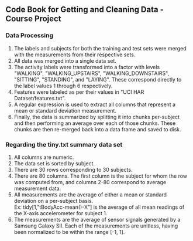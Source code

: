 ## Code Book for Getting and Cleaning Data - Course Project

### Data Processing

1. The labels and subjects for both the training and test sets were merged with the measurements from their respective sets.
2. All data was merged into a single data set.
3. The activity labels were transformed into a factor with levels "WALKING", "WALKING_UPSTAIRS", "WALKING_DOWNSTAIRS", "SITTING", "STANDING", and "LAYING".  These correspond directly to the label values 1 through 6 respectively.
4. Features were labeled as per their values in "UCI HAR Dataset/features.txt".
5. A regular expression is used to extract all columns that represent a mean or standard deviation measurement.
6. Finally, the data is summarized by splitting it into chunks per-subject and then performing an average over each of those chunks.  These chunks are then re-merged back into a data frame and saved to disk.

### Regarding the tiny.txt summary data set

1. All columns are numeric.
2. The data set is sorted by subject.
3. There are 30 rows corresponding to 30 subjects.
4. There are 80 columns.  The first column is the subject for whom the row was computed from, and columns 2-80 correspond to average measurement data.
5. All measurements are the average of either a mean or standard deviation on a per-subject basis.  
    Ex: tidy[1,"tBodyAcc-mean()-X"] is the average of all mean readings of the X-axis accelerometer for subject 1.
6. The measurements are the average of sensor signals generated by a Samsung Galaxy SII.  Each of the measurements are unitless, having been normalized to be within the range [-1, 1].
